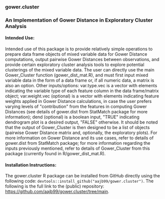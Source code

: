 ### gower.cluster

### An Implementation of Gower Distance in Exploratory Cluster Analysis

#### Intended Use: 
Intended use of this package is to provide relatively simple operations to prepare data frame objects of mixed variable data for Gower Distance computations, output pairwise Gower Distances between observations, and provide certain exploratory cluster analysis tools to explore potential clusterings of the mixed variable data. The user can directly use the main Gower_Cluster function (gower_dist_mat.R), and must first input mixed variable data in the form of a data frame or, if all numeric data, a matrix is also an option. Other inputs/options: var.type.vec is a vector with elements indicating the variable type of each feature column in the data frame/matrix object; var.weight.vec (optional) is a vector with elements indicating feature weights applied in Gower Distance calculations, in case the user prefers varying levels of "contribution" from the features in computing Gower Distances (see details of gower.dist from StatMatch package for more information); dend (optional) is a boolean input, "TRUE" indicating dendrogram plot is a desired output, "FALSE" otherwise. It should be noted that the output of Gower_Cluster is then designed to be a list of objects (pairwise Gower Distance matrix and, optionally, the exploratory plots). For more information on Gower Distance and its use cases, refer to details of gower.dist from StatMatch package; for more information regarding the inputs previously mentioned, refer to details of Gower_Cluster from this package (currently found in R/gower_dist_mat.R).

#### Installation Instructions: 
The gower.cluster R package can be installed from GitHub directly using the following code: `devtools::install_github("aajb99/gower.cluster")`. The following is the full link to the (public) repository: https://github.com/aajb99/gower.cluster/tree/main. 








